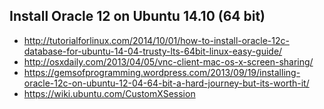 Install Oracle 12 on Ubuntu 14.10 (64 bit)
---
* http://tutorialforlinux.com/2014/10/01/how-to-install-oracle-12c-database-for-ubuntu-14-04-trusty-lts-64bit-linux-easy-guide/
* http://osxdaily.com/2013/04/05/vnc-client-mac-os-x-screen-sharing/
* https://gemsofprogramming.wordpress.com/2013/09/19/installing-oracle-12c-on-ubuntu-12-04-64-bit-a-hard-journey-but-its-worth-it/
* https://wiki.ubuntu.com/CustomXSession
